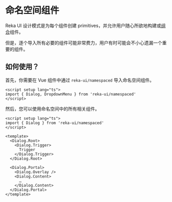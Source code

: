 # 命名空间组件

Reka UI 设计模式是为每个组件创建 primitives，并允许用户随心所欲地构建或[组合](./composition)组件。

但是，逐个导入所有必要的组件可能非常费力，用户有时可能会不小心遗漏一个重要的组件。

## 如何使用？

首先，你需要在 Vue 组件中通过 `reka-ui/namespaced` 导入命名空间组件。

```vue line=2
<script setup lang="ts">
import { Dialog, DropdownMenu } from 'reka-ui/namespaced'
</script>
```

然后，您可以使用命名空间中的所有相关组件。

```vue line=6-17
<script setup lang="ts">
import { Dialog } from 'reka-ui/namespaced'
</script>

<template>
  <Dialog.Root>
    <Dialog.Trigger>
      Trigger
    </Dialog.Trigger>
  </Dialog.Root>

  <Dialog.Portal>
    <Dialog.Overlay />
    <Dialog.Content>
      …
    </Dialog.Content>
  </Dialog.Portal>
</template>
```
